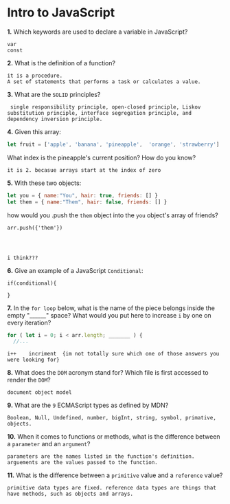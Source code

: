 # Intro to JavaScript

**1.** Which keywords are used to declare a variable in JavaScript?
<!-- enter you answer in the space below -->
```let 
var
const

```
**2.** What is the definition of a function?
<!-- enter you answer in the space below -->
```
it is a procedure. 
A set of statements that performs a task or calculates a value.
```
**3.** What are the `SOLID` principles?
<!-- enter you answer in the space below -->
```
 single responsibility principle, open-closed principle, Liskov substitution principle, interface segregation principle, and dependency inversion principle.
```
**4.** Given this array: 
```js
let fruit = ['apple', 'banana', 'pineapple',  'orange', 'strawberry']
``` 
What index is the pineapple's current position? How do you know?
<!-- enter you answer in the space below -->
```
it is 2. becasue arrays start at the index of zero
```
**5.** With these two objects: 
```js
let you = { name:"You", hair: true, friends: [] }
let them = { name:"Them", hair: false, friends: [] }
```
how would you .push the `them` object into the `you` object's array of friends?
<!-- enter you answer in the space below -->
```
arr.push({'them'})     




i think??? 
```

**6.** Give an example of a JavaScript `Conditional`:
<!-- enter you answer in the space below -->
```
if(conditional){

}
```
**7.** In the `for loop` below, what is the name of the piece belongs inside the empty "______" space? What would you put here to increase `i` by one on every iteration?
```js
for ( let i = 0; i < arr.length; _______ ) {
  //...
```
<!-- enter you answer in the space below -->
```
i++    incriment  {im not totally sure which one of those answers you were looking for}
```
**8.** What does the `DOM` acronym stand for? Which file is first accessed to render the `DOM`?
<!-- enter you answer in the space below -->
```
document object model
```

**9.** What are the `9` ECMAScript types as defined by MDN?
<!-- enter you answer in the space below -->
```
Boolean, Null, Undefined, number, bigInt, string, symbol, primative, objects.
```
**10.** When it comes to functions or methods, what is the difference between a `parameter` and an `argument`?
<!-- enter you answer in the space below -->
```
parameters are the names listed in the function's definition. arguements are the values passed to the function. 
```
**11.** What is the difference between a `primitive` value and a `reference` value?
<!-- enter you answer in the space below -->
```
primitive data types are fixed. reference data types are things that have methods, such as objects and arrays. 
```